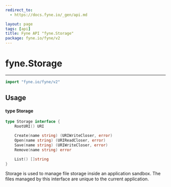 ```yaml
---
redirect_to:
  - https://docs.fyne.io/_gen/api.md

layout: page
tags: [api]
title: Fyne API "fyne.Storage"
package: fyne.io/fyne/v2
---
```

# fyne.Storage
---
```go
import "fyne.io/fyne/v2"
```

## Usage

#### type Storage

```go
type Storage interface {
	RootURI() URI

	Create(name string) (URIWriteCloser, error)
	Open(name string) (URIReadCloser, error)
	Save(name string) (URIWriteCloser, error)
	Remove(name string) error

	List() []string
}
```

Storage is used to manage file storage inside an application sandbox. The files managed by this interface are unique to the current application.
